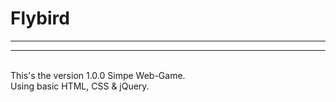 # Flybird <br>
<hr><hr><br>
This's the version 1.0.0
Simpe Web-Game. <br>
Using basic HTML, CSS  &amp; jQuery.
